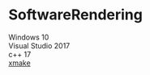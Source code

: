 # SoftwareRendering
 
Windows 10  
Visual Studio 2017  
c++ 17  
[xmake](https://github.com/xmake-io/xmake)